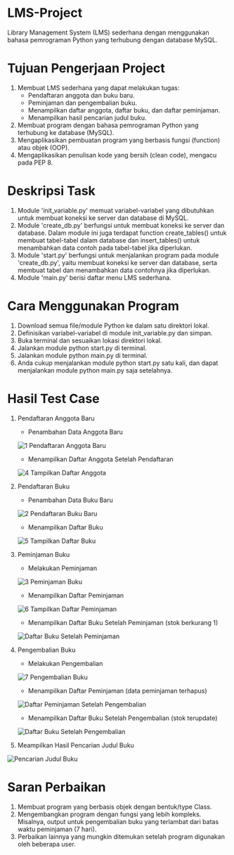 # LMS-Project
Library Management System (LMS) sederhana dengan menggunakan bahasa pemrograman Python yang terhubung dengan database MySQL.

# Tujuan Pengerjaan Project
1. Membuat LMS sederhana yang dapat melakukan tugas:
    - Pendaftaran anggota dan buku baru.
    - Peminjaman dan pengembalian buku.
    - Menampilkan daftar anggota, daftar buku, dan daftar peminjaman.
    - Menampilkan hasil pencarian judul buku.
2. Membuat program dengan bahasa pemrograman Python yang terhubung ke database (MySQL).
3. Mengaplikasikan pembuatan program yang berbasis fungsi (function) atau objek (OOP).
4. Mengaplikasikan penulisan kode yang bersih (clean code), mengacu pada PEP 8.

# Deskripsi Task
1. Module 'init_variable.py' memuat variabel-variabel yang dibutuhkan untuk membuat koneksi ke server dan database di MySQL.
2. Module 'create_db.py' berfungsi untuk membuat koneksi ke server dan database. Dalam module ini juga terdapat function create_tables() untuk membuat tabel-tabel dalam database dan insert_tables() untuk menambahkan data contoh pada tabel-tabel jika diperlukan.
3. Module 'start.py' berfungsi untuk menjalankan program pada module 'create_db.py', yaitu membuat koneksi ke server dan database, serta membuat tabel dan menambahkan data contohnya jika diperlukan.
4. Module 'main.py' berisi daftar menu LMS sederhana.

# Cara Menggunakan Program
1. Download semua file/module Python ke dalam satu direktori lokal.
2. Definisikan variabel-variabel di module init_variable.py dan simpan.
3. Buka terminal dan sesuaikan lokasi direktori lokal.
4. Jalankan module python start.py di terminal.
5. Jalankan module python main.py di terminal.
6. Anda cukup menjalankan module python start.py satu kali, dan dapat menjalankan module python main.py saja setelahnya.

# Hasil Test Case
1. Pendaftaran Anggota Baru

    - Penambahan Data Anggota Baru

    ![1 Pendaftaran Anggota Baru](https://user-images.githubusercontent.com/109220639/180597034-aa853286-f291-4ca3-9633-ca7678568647.jpg)

    - Menampilkan Daftar Anggota Setelah Pendaftaran

    ![4 Tampilkan Daftar Anggota](https://user-images.githubusercontent.com/109220639/180597039-0df64db9-625c-44b8-8da7-661a3f932c59.jpg)

2. Pendaftaran Buku

    - Penambahan Data Buku Baru
    
    ![2 Pendaftaran Buku Baru](https://user-images.githubusercontent.com/109220639/180597228-5fc20b1d-7ebf-4e59-87bd-0c4b66c94434.jpeg)
    
    - Menampilkan Daftar Buku 
    
    ![5 Tampilkan Daftar Buku](https://user-images.githubusercontent.com/109220639/180597232-f9d7f8bb-e7b8-46d4-b91c-fad65f0f1854.jpeg)
    
3. Peminjaman Buku

    - Melakukan Peminjaman
    
    ![3 Peminjaman Buku](https://user-images.githubusercontent.com/109220639/180597274-acfcaa86-c65c-4117-b098-6297c6168ee4.jpeg)

    - Menampilkan Daftar Peminjaman
    
    ![6 Tampilkan Daftar Peminjaman](https://user-images.githubusercontent.com/109220639/180597280-6e9efba5-21bf-478a-a628-1074b42eb456.jpeg)

    - Menampilkan Daftar Buku Setelah Peminjaman (stok berkurang 1)
    
    ![Daftar Buku Setelah Peminjaman](https://user-images.githubusercontent.com/109220639/180597288-40e27e4d-d0f4-444e-87fc-2ce4ffff80c9.jpeg)

4. Pengembalian Buku

    - Melakukan Pengembalian 
    
    ![7 Pengembalian Buku](https://user-images.githubusercontent.com/109220639/180597304-0e910549-f768-4b80-a928-9fde3301a662.jpeg)

    - Menampilkan Daftar Peminjaman (data peminjaman terhapus)
    
    ![Daftar Peminjaman Setelah Pengembalian](https://user-images.githubusercontent.com/109220639/180597312-4c24b1e7-5e36-475e-9c15-4d5a992eed73.jpeg)

    - Menampilkan Daftar Buku Setelah Pengembalian (stok terupdate)
    
    ![Daftar Buku Setelah Pengembalian](https://user-images.githubusercontent.com/109220639/180597320-f2c31016-1e1f-4f3c-b352-81b746a481c9.jpeg)

5. Meampilkan Hasil Pencarian Judul Buku

![Pencarian Judul Buku](https://user-images.githubusercontent.com/109220639/180597323-2f7313e6-e67f-4772-9f4c-2a18248625b6.jpeg)

# Saran Perbaikan
1. Membuat program yang berbasis objek dengan bentuk/type Class.
2. Mengembangkan program dengan fungsi yang lebih kompleks. Misalnya, output untuk pengembalian buku yang terlambat dari batas waktu peminjaman (7 hari).
3. Perbaikan lainnya yang mungkin ditemukan setelah program digunakan oleh beberapa user.
